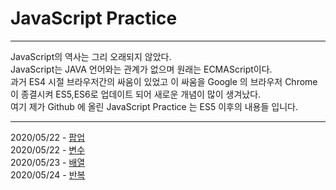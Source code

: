 # JavaScript Practice
***

JavaScript의 역사는 그리 오래되지 않았다.  
JavaScript는 JAVA 언어와는 관계가 없으며 원래는 ECMAScript이다.  
과거 ES4 시절 브라우저간의 싸움이 있었고 이 싸움을 Google 의 브라우저 Chrome 이 종결시켜 ES5,ES6로 업데이트 되어 새로운 개념이 많이 생겨났다.  
여기 제가 Github 에 올린 JavaScript Practice 는 ES5 이후의 내용들 입니다.

***
2020/05/22 - [팝업](https://github.com/vpdls1511/JavaScriptPractice/blob/master/script/popup.js "팝업")  
2020/05/22 - [변수](https://github.com/vpdls1511/JavaScriptPractice/blob/master/script/variable.js "변수")  
2020/05/23 - [배열](https://github.com/vpdls1511/JavaScriptPractice/blob/master/script/array.js "배열")  
2020/05/24 - [반복](https://github.com/vpdls1511/JavaScriptPractice/blob/master/script/loop.js "반복")  
